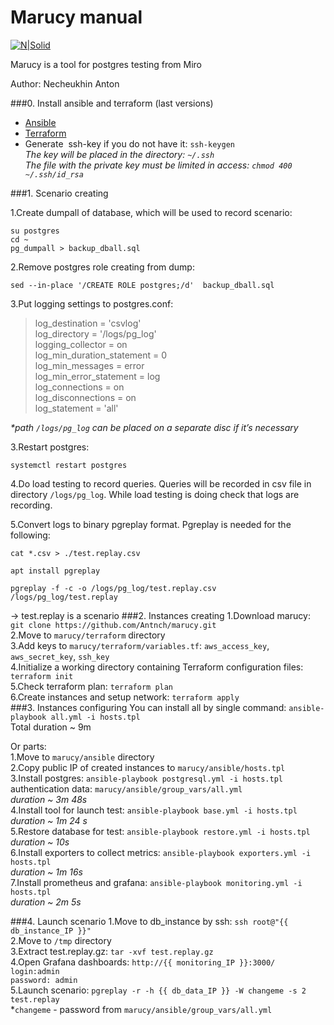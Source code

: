 # Marucy manual
[![N|Solid](https://www.underconsideration.com/brandnew/archives/miro_shapes_animated_all.gif)](https://miro.com)

Marucy is a tool for postgres testing from Miro

Author: Necheukhin Anton

###0. Install ansible and terraform (last versions)
- [Ansible](https://docs.ansible.com/ansible/latest/installation_guide/intro_installation.html)<br/>
- [Terraform](https://www.terraform.io/downloads.html)<br/>
- Generate  ssh-key if you do not have it: ```ssh-keygen```<br/>
_The key will be placed in the directory: ```~/.ssh```_<br/>
_The file with the private key must be limited in access: ```chmod 400 ~/.ssh/id_rsa```_<br/>

###1. Scenario creating 

1.Create dumpall of database, which will be used to record scenario:

```su postgres```<br/>
```cd ~```<br/>
```pg_dumpall > backup_dball.sql```<br/>

2.Remove postgres role creating from dump:

```sed --in-place '/CREATE ROLE postgres;/d'  backup_dball.sql```

3.Put logging settings to postgres.conf:

>log_destination = 'csvlog' <br/>
>log_directory = '/logs/pg_log'  <br/>
>logging_collector = on <br/>
>log_min_duration_statement = 0  <br/>
>log_min_messages = error  <br/>
>log_min_error_statement = log  <br/>
>log_connections = on <br/>
>log_disconnections = on <br/>
>log_statement = 'all' <br/>

_*path ```/logs/pg_log``` can be placed on a separate disc if it’s necessary_

3.Restart postgres:

```systemctl restart postgres```

4.Do load testing to record queries. Queries will be recorded in csv file in directory ```/logs/pg_log```. While load testing is doing check that logs are recording.

5.Convert logs to binary pgreplay format. Pgreplay is needed for the following:

```cat *.csv > ./test.replay.csv```

```apt install pgreplay```

```pgreplay -f -c -o /logs/pg_log/test.replay.csv /logs/pg_log/test.replay```

-> test.replay is a scenario
###2. Instances creating
1.Download marucy: ```git clone https://github.com/Antnch/marucy.git```<br/>
2.Move to ```marucy/terraform``` directory<br/>
3.Add keys to ```marucy/terraform/variables.tf```: ```aws_access_key```, ```aws_secret_key```, ```ssh_key```<br/>
4.Initialize a working directory containing Terraform configuration files: ```terraform init```<br/>
5.Check terraform plan: ```terraform plan```<br/>
6.Create instances and setup network: ```terraform apply```<br/>
###3. Instances configuring
You can install all by single command: ```ansible-playbook all.yml -i hosts.tpl```<br/>
Total duration ~ 9m<br/>

Or parts:<br/>
1.Move to ```marucy/ansible``` directory<br/>
2.Copy public IP of created instances to ```marucy/ansible/hosts.tpl```<br/>
3.Install postgres: ```ansible-playbook postgresql.yml -i hosts.tpl```<br/>
authentication data: ```marucy/ansible/group_vars/all.yml```<br/>
_duration ~ 3m 48s_<br/>
4.Install tool for launch test: ```ansible-playbook base.yml -i hosts.tpl```<br/>
_duration ~  1m 24 s_ <br/>
5.Restore database for test: ```ansible-playbook restore.yml -i hosts.tpl```<br/>
_duration ~ 10s_ <br/>
6.Install exporters to collect metrics: ```ansible-playbook exporters.yml -i hosts.tpl```<br/>
_duration ~ 1m 16s_ <br/>
7.Install prometheus and grafana: ```ansible-playbook monitoring.yml -i hosts.tpl```<br/>
_duration ~  2m 5s_<br/>


###4. Launch scenario
1.Move to db_instance by ssh: ```ssh root@"{{ db_instance_IP }}"```<br/>
2.Move to ```/tmp``` directory<br/>
3.Extract test.replay.gz: ```tar -xvf test.replay.gz```<br/>
4.Open Grafana dashboards: ```http://{{ monitoring_IP }}:3000/``` <br/>
```login:admin```<br/>
```password: admin```<br/>
5.Launch scenario: ```pgreplay -r -h {{ db_data_IP }} -W changeme -s 2 test.replay```<br/>
*```changeme``` - password from ```marucy/ansible/group_vars/all.yml```<br/>


